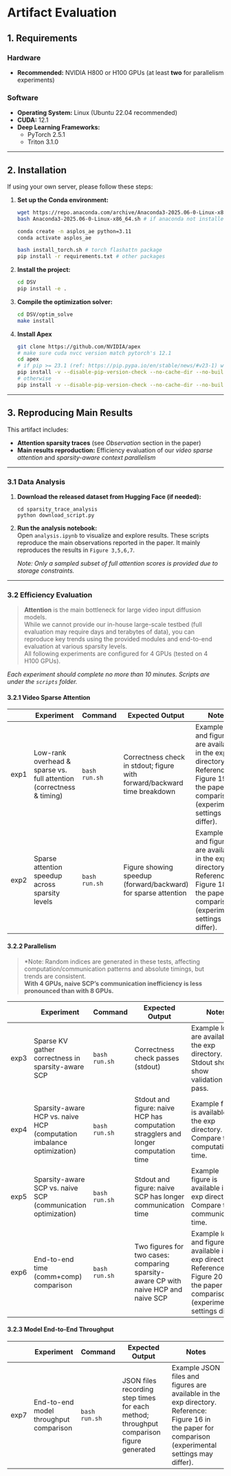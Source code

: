 # Artifact Evaluation

## 1. Requirements

### Hardware

- **Recommended:** NVIDIA H800 or H100 GPUs (at least **two** for parallelism experiments)

### Software

- **Operating System:** Linux (Ubuntu 22.04 recommended)
- **CUDA:** 12.1
- **Deep Learning Frameworks:**
  - PyTorch 2.5.1
  - Triton 3.1.0

---

## 2. Installation

If using your own server, please follow these steps:

1. **Set up the Conda environment:**
   
   ```bash
   wget https://repo.anaconda.com/archive/Anaconda3-2025.06-0-Linux-x86_64.sh
   bash Anaconda3-2025.06-0-Linux-x86_64.sh # if anaconda not installed
   
   conda create -n asplos_ae python=3.11
   conda activate asplos_ae
   
   bash install_torch.sh # torch flashattn package
   pip install -r requirements.txt # other packages
   ```

2. **Install the project:**
   
   ```bash
   cd DSV
   pip install -e .
   ```

3. **Compile the optimization solver:**
   
   ```bash
   cd DSV/optim_solve
   make install
   ```

4. **Install Apex**
   
   ```bash
   git clone https://github.com/NVIDIA/apex
   # make sure cuda nvcc version match pytorch's 12.1
   cd apex
   # if pip >= 23.1 (ref: https://pip.pypa.io/en/stable/news/#v23-1) which supports multiple `--config-settings` with the same key... 
   pip install -v --disable-pip-version-check --no-cache-dir --no-build-isolation --config-settings "--build-option=--cpp_ext" --config-settings "--build-option=--cuda_ext" ./
   # otherwise
   pip install -v --disable-pip-version-check --no-cache-dir --no-build-isolation --global-option="--cpp_ext" --global-option="--cuda_ext" ./
   ```

---

## 3. Reproducing Main Results

This artifact includes:

- **Attention sparsity traces** (see *Observation* section in the paper)
- **Main results reproduction:** Efficiency evaluation of our *video sparse attention* and *sparsity-aware context parallelism*

---

### 3.1 Data Analysis

1. **Download the released dataset from Hugging Face (if needed):**
   
   ```
   cd sparsity_trace_analysis
   python download_script.py
   ```

2. **Run the analysis notebook:**  
   Open `analysis.ipynb` to visualize and explore results. These scripts reproduce the main observations reported in the paper. It mainly reproduces the results in `Figure 3,5,6,7`. 
   
   *Note: Only a sampled subset of full attention scores is provided due to storage constraints.*

---

### 3.2 Efficiency Evaluation

> **Attention** is the main bottleneck for large video input diffusion models.  
> While we cannot provide our in-house large-scale testbed (full evaluation may require days and terabytes of data), you can reproduce key trends using the provided modules and end-to-end evaluation at various sparsity levels.  
> All following experiments are configured for 4 GPUs (tested on 4 H100 GPUs).

*Each experiment should complete no more than 10 minutes. Scripts are under the `scripts` folder.*

#### 3.2.1 Video Sparse Attention

|      | Experiment                                                               | Command       | Expected Output                                                          | Notes                                                                                                                                             |
| ---- | ------------------------------------------------------------------------ | ------------- | ------------------------------------------------------------------------ | ------------------------------------------------------------------------------------------------------------------------------------------------- |
| exp1 | Low-rank overhead & sparse vs. full attention <br>(correctness & timing) | `bash run.sh` | Correctness check in stdout; figure with forward/backward time breakdown | Example logs and figures are available in the exp directory.<br/>Reference: Figure 19 in the paper for comparison (experimental settings differ). |
| exp2 | Sparse attention speedup across sparsity levels                          | `bash run.sh` | Figure showing speedup (forward/backward) for sparse attention           | Example logs and figures are available in the exp directory.<br/>Reference: Figure 18 in the paper for comparison (experimental settings differ). |

#### 3.2.2 Parallelism

> *Note: Random indices are generated in these tests, affecting computation/communication patterns and absolute timings, but trends are consistent.  
> **With 4 GPUs, naive SCP’s communication inefficiency is less pronounced than with 8 GPUs.**

|      | Experiment                                                            | Command       | Expected Output                                                                     | Notes                                                                                                                                             |
| ---- | --------------------------------------------------------------------- | ------------- | ----------------------------------------------------------------------------------- | ------------------------------------------------------------------------------------------------------------------------------------------------- |
| exp3 | Sparse KV gather correctness in sparsity-aware SCP                    | `bash run.sh` | Correctness check passes (stdout)                                                   | Example logs are available in the exp directory.<br/>Stdout should show validation pass.                                                          |
| exp4 | Sparsity-aware HCP vs. naive HCP (computation imbalance optimization) | `bash run.sh` | Stdout and figure: naive HCP has computation stragglers and longer computation time | Example figure is available in the exp directory.<br/>Compare the computation time.                                                               |
| exp5 | Sparsity-aware SCP vs. naive SCP (communication optimization)         | `bash run.sh` | Stdout and figure: naive SCP has longer communication time                          | Example  figure is available in the exp directory.<br/>Compare the communication time.                                                            |
| exp6 | End-to-end time (comm+comp) comparison                                | `bash run.sh` | Two figures for two cases: comparing sparsity-aware CP with naive HCP and naive SCP | Example logs and figures are available in the exp directory.<br/>Reference: Figure 20 in the paper for comparison (experimental settings differ). |

#### 3.2.3 Model End-to-End Throughput

|      | Experiment                             | Command       | Expected Output                                                                         | Notes                                                                                                                                                       |
| ---- | -------------------------------------- | ------------- | --------------------------------------------------------------------------------------- | ----------------------------------------------------------------------------------------------------------------------------------------------------------- |
| exp7 | End-to-end model throughput comparison | `bash run.sh` | JSON files recording step times for each method; throughput comparison figure generated | Example JSON files and figures are available in the exp directory.<br/>Reference: Figure 16 in the paper for comparison (experimental settings may differ). |
